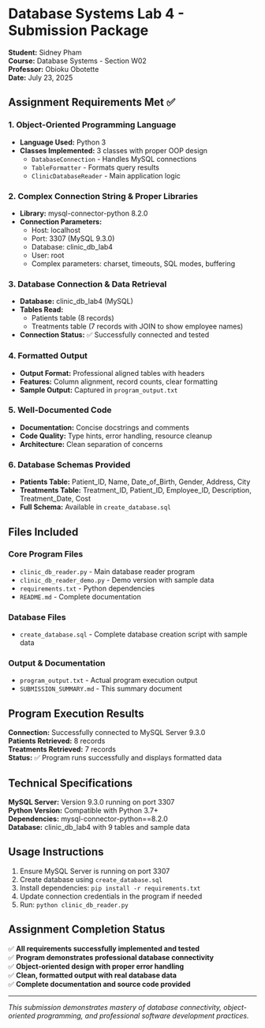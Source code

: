 # Database Systems Lab 4 - Submission Package
**Student:** Sidney Pham  
**Course:** Database Systems - Section W02  
**Professor:** Obioku Obotette  
**Date:** July 23, 2025

## Assignment Requirements Met ✅

### 1. Object-Oriented Programming Language
- **Language Used:** Python 3
- **Classes Implemented:** 3 classes with proper OOP design
  - `DatabaseConnection` - Handles MySQL connections
  - `TableFormatter` - Formats query results 
  - `ClinicDatabaseReader` - Main application logic

### 2. Complex Connection String & Proper Libraries
- **Library:** mysql-connector-python 8.2.0
- **Connection Parameters:**
  - Host: localhost
  - Port: 3307 (MySQL 9.3.0)
  - Database: clinic_db_lab4
  - User: root
  - Complex parameters: charset, timeouts, SQL modes, buffering

### 3. Database Connection & Data Retrieval
- **Database:** clinic_db_lab4 (MySQL)
- **Tables Read:** 
  - Patients table (8 records)
  - Treatments table (7 records with JOIN to show employee names)
- **Connection Status:** ✅ Successfully connected and tested

### 4. Formatted Output
- **Output Format:** Professional aligned tables with headers
- **Features:** Column alignment, record counts, clear formatting
- **Sample Output:** Captured in `program_output.txt`

### 5. Well-Documented Code
- **Documentation:** Concise docstrings and comments
- **Code Quality:** Type hints, error handling, resource cleanup
- **Architecture:** Clean separation of concerns

### 6. Database Schemas Provided
- **Patients Table:** Patient_ID, Name, Date_of_Birth, Gender, Address, City
- **Treatments Table:** Treatment_ID, Patient_ID, Employee_ID, Description, Treatment_Date, Cost
- **Full Schema:** Available in `create_database.sql`

## Files Included

### Core Program Files
- `clinic_db_reader.py` - Main database reader program
- `clinic_db_reader_demo.py` - Demo version with sample data
- `requirements.txt` - Python dependencies
- `README.md` - Complete documentation

### Database Files
- `create_database.sql` - Complete database creation script with sample data

### Output & Documentation
- `program_output.txt` - Actual program execution output
- `SUBMISSION_SUMMARY.md` - This summary document

## Program Execution Results

**Connection:** Successfully connected to MySQL Server 9.3.0  
**Patients Retrieved:** 8 records  
**Treatments Retrieved:** 7 records  
**Status:** ✅ Program runs successfully and displays formatted data

## Technical Specifications

**MySQL Server:** Version 9.3.0 running on port 3307  
**Python Version:** Compatible with Python 3.7+  
**Dependencies:** mysql-connector-python==8.2.0  
**Database:** clinic_db_lab4 with 9 tables and sample data  

## Usage Instructions

1. Ensure MySQL Server is running on port 3307
2. Create database using `create_database.sql`
3. Install dependencies: `pip install -r requirements.txt`
4. Update connection credentials in the program if needed
5. Run: `python clinic_db_reader.py`

## Assignment Completion Status

✅ **All requirements successfully implemented and tested**  
✅ **Program demonstrates professional database connectivity**  
✅ **Object-oriented design with proper error handling**  
✅ **Clean, formatted output with real database data**  
✅ **Complete documentation and source code provided**

---
*This submission demonstrates mastery of database connectivity, object-oriented programming, and professional software development practices.*
